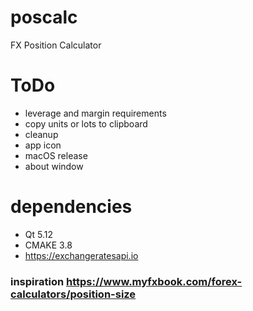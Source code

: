 # poscalc
FX Position Calculator

# ToDo
- leverage and margin requirements
- copy units or lots to clipboard
- cleanup
- app icon
- macOS release
- about window

# dependencies
- Qt 5.12
- CMAKE 3.8
- https://exchangeratesapi.io

### inspiration https://www.myfxbook.com/forex-calculators/position-size
